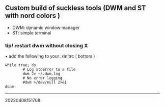 ## Custom build of suckless tools (DWM and ST with nord colors )

- DWM: dynamic window manager
- ST: simple terminal

### tip! restart dwm without closing X 

• add the following to your .xinitrc ( bottom )
```
while true; do
		# Log stderror to a file
		dwm 2> ~/.dwm.log
		# No error logging
		#dwm >/dev/null 2>&1
done
```

---
20220408151708
